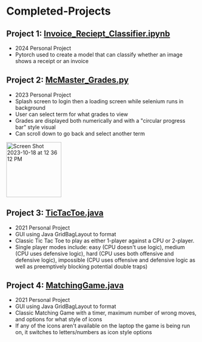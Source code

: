 # Completed-Projects

## Project 1: [Invoice_Reciept_Classifier.ipynb](Pytorch%20Image%20Classification%20Model/Invoice_Reciept_Classifier.ipynb)

- 2024 Personal Project
- Pytorch used to create a model that can classify whether an image shows a receipt or an invoice

## Project 2: [McMaster_Grades.py](McMaster_Grades_App/McMaster_Grades.py)

- 2023 Personal Project
- Splash screen to login then a loading screen while selenium runs in background
- User can select term for what grades to view
- Grades are displayed both numerically and with a "circular progress bar" style visual
- Can scroll down to go back and select another term

<img width="145" alt="Screen Shot 2023-10-18 at 12 36 12 PM" src="https://github.com/kosanj/Completed-Projects/assets/148008365/363c7659-2295-4161-9d4b-d9375f89fca6">

## Project 3: [TicTacToe.java](Java%20GUIs/TicTacToe.java)

- 2021 Personal Project
- GUI using Java GridBagLayout to format
- Classic Tic Tac Toe to play as either 1-player against a CPU or 2-player.
- Single player modes include: easy (CPU doesn't use logic), medium (CPU uses defensive logic), hard (CPU uses both offensive and defensive logic), impossible (CPU uses offensive and defensive logic as well as preemptively blocking potential double traps)

## Project 4: [MatchingGame.java](Java%20GUIs/MatchingGame.java)

- 2021 Personal Project
- GUI using Java GridBagLayout to format
- Classic Matching Game with a timer, maximum number of wrong moves, and options for what style of icons
- If any of the icons aren't available on the laptop the game is being run on, it switches to letters/numbers as icon style options
